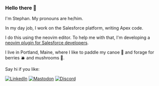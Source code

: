 ### Hello there 👋

I'm Stephan. My pronouns are he/him. 

In my day job, I work on the Salesforce platform, writing Apex code.

I do this using the neovim editor. To help me with that, I'm developing a [neovim plugin for Salesforce developers](https://github.com/stephanspiegel/kraftwerk.nvim).

I live in Portland, Maine, where I like to paddle my canoe :canoe: and forage for berries :blueberries: and mushrooms :mushroom:.

Say hi if you like:

[![LinkedIn](https://img.shields.io/badge/linkedin-%230077B5.svg?style=for-the-badge&logo=linkedin&logoColor=white)](https://www.linkedin.com/in/stephan-spiegel-b3b320a/)
[![Mastodon](https://img.shields.io/badge/Mastodon-%231DA1F2.svg?style=for-the-badge&logo=mastodon&logoColor=white)](https://mastodon.social/@sakeretainer)
[![Discord](https://img.shields.io/badge/Discord-%237289DA.svg?style=for-the-badge&logo=discord&logoColor=white)](https://discordapp.com/users/1022486313783525397)
<!--
**stephanspiegel/stephanspiegel** is a ✨ _special_ ✨ repository because its `README.md` (this file) appears on your GitHub profile.

Here are some ideas to get you started:

- 🔭 I’m currently working on ...
- 🌱 I’m currently learning ...
- 👯 I’m looking to collaborate on ...
- 🤔 I’m looking for help with ...
- 💬 Ask me about ...
- 📫 How to reach me: ...
- 😄 Pronouns: ...
- ⚡ Fun fact: ...
-->
